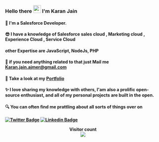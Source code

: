 
### Hello there <img src="https://media.giphy.com/media/hvRJCLFzcasrR4ia7z/giphy.gif" width="25px"> I'm Karan Jain <br>

    
#### 🤩 I'm a Salesforce Developer.<br>

#### 😎 I have a knowledge of Salesforce sales cloud , Marketing cloud , Experience Cloud , Service Cloud 
   #### other Expertise are JavaScript, NodeJs, PHP 
    

#### 📧 if you need anything related to that  just Mail me <b>Karan.jain.ajmer@gmail.com

#### 👀 Take a look at my [Portfolio](https://devkaranjain.github.io/Portfolio/)

#### ✨ I love sharing my knowledge with others, I'am also a prolific open-source enthusiast, and all of my personal projects are built in the open.

#### 🔍 You can often find me prattling about all sorts of things over on

[![Twitter Badge](https://img.shields.io/badge/-@imkaranjain-1ca0f1?style=flat-square&labelColor=1ca0f1&logo=twitter&logoColor=white&link=https://twitter.com/imkaranjain)](https://twitter.com/karan_sfdc)
[![Linkedin Badge](https://img.shields.io/badge/-imkaranjain-blue?style=flat-square&logo=Linkedin&logoColor=white&link=https://www.linkedin.com/in/karan-jain-679a77171/)](https://www.linkedin.com/in/karan-jain-679a77171/)


<p align="center"> 
  Visitor count<br>
  <img src="https://profile-counter.glitch.me/devkaranjain/count.svg" />
</p>

<!--
<table>
  <tr>
    <td align="center" width="100" height="100"><img height="40" alt="Linux" src="https://raw.githubusercontent.com/devicons/devicon/master/icons/linux/linux-original.svg"/><br/>Fedora35</td>
    <td align="center" width="100" height="100"><img height="40" alt="Linux" src="https://logos-download.com/wp-content/uploads/2016/05/Android_Logo_2014.svg"/><br/>Android12</td>
    <td align="center" width="100" height="100"><img height="40" alt="Linux" src="https://seeklogo.com/images/W/windows-11-icon-logo-6C39629E45-seeklogo.com.png"/><br/>Windows11</td>
    <td align="center" width="100" height="100"><img height="40" alt="Linux" src="https://raw.githubusercontent.com/simple-icons/simple-icons/master/icons/proxmox.svg"/><br/>Proxmox</td>
    <td align="center" width="100" height="100"><img height="40" alt="Linux" src="https://www.truenas.com/wp-content/uploads/2020/07/logo-TrueNAS-Core_119b-compressor.png"/><br/>TrueNAS</td>
    <td align="center" width="100" height="100"></td>
    <td align="center" width="100" height="100"></td>
  </tr>
  <tr>
    <td align="center" width="100" height="100"><img height="40" alt="Html5" src="https://raw.githubusercontent.com/devicons/devicon/master/icons/html5/html5-original-wordmark.svg"/></br>Html5</td>
    <td align="center" width="100" height="100"><img height="40" alt="Css3" src="https://raw.githubusercontent.com/devicons/devicon/master/icons/css3/css3-original-wordmark.svg"/></br>CSS3</td>
    <td align="center" width="100" height="100"><img height="40" alt="Java Script" src="https://raw.githubusercontent.com/github/explore/80688e429a7d4ef2fca1e82350fe8e3517d3494d/topics/javascript/javascript.png"/></br>Java Script</td>
    <td align="center" width="100" height="100"><img height="40" alt="Sass" src="https://raw.githubusercontent.com/devicons/devicon/master/icons/sass/sass-original.svg"/></br>Sass</td>
    <td align="center" width="100" height="100"><img height="40" alt="MySQL" src="https://raw.githubusercontent.com/github/explore/80688e429a7d4ef2fca1e82350fe8e3517d3494d/topics/mysql/mysql.png"/></br>MySQL</td>
    <td align="center" width="100" height="100"></td>
    <td align="center" width="100" height="100"></td>
  </tr>
  <tr>
    <td align="center" width="100" height="100"><img height="40" alt="VS Code" src="https://img.icons8.com/fluent/48/000000/visual-studio-code-2019.png"></br>VS CODE</td>
    <td align="center" width="100" height="100"><img height="40" alt="Git" src="https://www.vectorlogo.zone/logos/git-scm/git-scm-icon.svg"/></br > Git</td>
    <td align="center" width="100" height="100"><img height="40" alt="NodeJS" src="https://raw.githubusercontent.com/github/explore/80688e429a7d4ef2fca1e82350fe8e3517d3494d/topics/nodejs/nodejs.png"></br>NodeJS</td>
    <td align="center" width="100" height="100"><img height="40" alt="SFCC" src="https://uploads-ssl.webflow.com/60eecfcc030e0e12979ffefc/613a2ecf8879f77018f953cd_Frame%20206%406x-p-500.png"/></br>SFCC</td>
    <td align="center" width="100" height="100"><img height="40" alt="ReactJS" src="https://raw.githubusercontent.com/devicons/devicon/master/icons/react/react-original-wordmark.svg"/></br>ReactJS</td>
    <td align="center" width="100" height="100"><img height="40" alt="Postman" src="https://www.vectorlogo.zone/logos/getpostman/getpostman-icon.svg"/></br>Postman</td>
    <td align="center" width="100" height="100"><img height="40" alt="Jenkins" src="https://www.vectorlogo.zone/logos/jenkins/jenkins-icon.svg"/></br>Jenkins</td>
  </tr>
</table> -->

